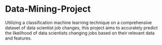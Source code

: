 # Data-Mining-Project
Utilizing a classification machine learning technique on a comprehensive dataset of data scientist job changes, this project aims to accurately predict the likelihood of data scientists changing jobs based on their relevant data and features.
